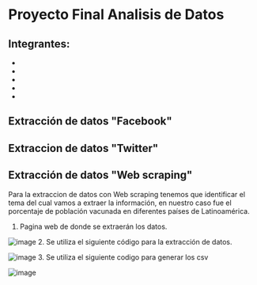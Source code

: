 # Proyecto Final Analisis de Datos

Integrantes:
-  
-
-
-
-
-



## Extracción de datos "Facebook"


## Extraccion de datos "Twitter"


## Extracción de datos "Web scraping"
Para la extraccion de datos con Web scraping tenemos que identificar el tema del cual vamos a extraer la información, en nuestro caso fue el porcentaje de población vacunada en diferentes países de Latinoamérica.
1.  Pagina web de donde se extraerán los datos.

![image](https://user-images.githubusercontent.com/65979995/133649835-32b99e81-de43-4bf7-9ef9-cc805c9f86d2.png)
2.  Se utiliza el siguiente código para la extracción de datos.

![image](https://user-images.githubusercontent.com/65979995/133649962-5d489a56-4b56-452a-bf8f-4315e06a4ac0.png)
3.  Se utiliza el siguiente codigo para generar los csv

![image](https://user-images.githubusercontent.com/65979995/133650463-59c0172a-e5f0-447f-8730-bfa7c067fb73.png)




